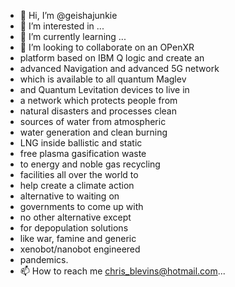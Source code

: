 - 👋 Hi, I’m @geishajunkie
- 👀 I’m interested in ...
- 🌱 I’m currently learning ...
- 💞️ I’m looking to collaborate on an OPenXR 
- platform based on IBM Q logic and create an
- advanced Navigation and advanced 5G network
- which is available to all quantum Maglev 
- and Quantum Levitation devices to live in
- a network which protects people from
- natural disasters and processes clean
- sources of water from atmospheric
- water generation and clean burning
- LNG inside ballistic and static
- free plasma gasification waste
- to energy and noble gas recycling
- facilities all over the world to
- help create a climate action
- alternative to waiting on
- governments to come up with
- no other alternative except
- for depopulation solutions
- like war, famine and generic
- xenobot/nanobot engineered
- pandemics.
- 📫 How to reach me chris_blevins@hotmail.com...

<!---
geishajunkie/geishajunkie is a ✨ special ✨ repository because its `README.md` (this file) appears on your GitHub profile.
You can click the Preview link to take a look at your changes.
--->
